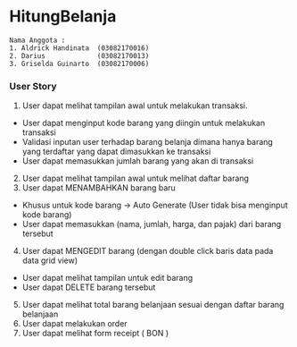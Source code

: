 # HitungBelanja

```
Nama Anggota :
1. Aldrick Handinata  (03082170016)
2. Darius             (03082170013)
3. Griselda Guinarto  (03082170006)
```

### User Story

1. User dapat melihat tampilan awal untuk melakukan transaksi.
  * User dapat menginput kode barang yang diingin untuk melakukan transaksi
  * Validasi inputan user terhadap barang belanja dimana hanya barang yang terdaftar yang dapat dimasukkan ke transaksi
  * User dapat memasukkan jumlah barang yang akan di transaksi
2. User dapat melihat tampilan awal untuk melihat daftar barang
3. User dapat MENAMBAHKAN barang baru
  * Khusus untuk kode barang -> Auto Generate (User tidak bisa menginput kode barang)
  * User dapat memasukkan (nama, jumlah, harga, dan pajak) dari barang tersebut
4. User dapat MENGEDIT barang (dengan double click baris data pada data grid view)
  * User dapat melihat tampilan untuk edit barang
  * User dapat DELETE barang tersebut
5. User dapat melihat total barang belanjaan sesuai dengan daftar barang belanjaan
6. User dapat melakukan order
7. User dapat melihat form receipt ( BON )
